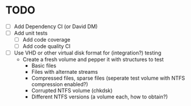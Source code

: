 # TODO

- [ ] Add Dependency CI (or David DM)
- [ ] Add unit tests
  - [ ] Add code coverage
  - [ ] Add code quality CI
- [ ] Use VHD or other virtual disk format for (integration?) testing
  - Create a fresh volume and pepper it with structures to test
    - Basic files
    - Files with alternate streams
    - Compressed files, sparse files (seperate test volume with NTFS compression enabled?)
    - Corrupted NTFS volume (chkdsk)
    - Different NTFS versions (a volume each, how to obtain?)
